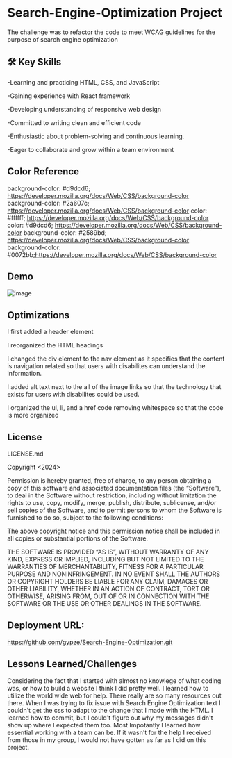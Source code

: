 
# Search-Engine-Optimization Project

The challenge was to refactor the code to meet WCAG guidelines for the purpose of search engine optimization



## 🛠 Key Skills


-Learning and practicing HTML, CSS, and JavaScript

-Gaining experience with React framework

-Developing understanding of responsive web design

-Committed to writing clean and efficient code

-Enthusiastic about problem-solving and continuous learning.

-Eager to collaborate and grow within a team environment



## Color Reference



background-color: #d9dcd6; https://developer.mozilla.org/docs/Web/CSS/background-color
background-color: #2a607c; https://developer.mozilla.org/docs/Web/CSS/background-color
color: #ffffff; https://developer.mozilla.org/docs/Web/CSS/background-color color: #d9dcd6; https://developer.mozilla.org/docs/Web/CSS/background-color background-color: #2589bd; https://developer.mozilla.org/docs/Web/CSS/background-color background-color: #0072bb;https://developer.mozilla.org/docs/Web/CSS/background-color


## Demo

![image](https://github.com/gypze/Search-Engine-Optimization/assets/129911891/7a4418df-36c0-4fcc-935c-551a1d59ffe6)



## Optimizations

I first added a header element

I reorganized the HTML headings

I changed the div element to the nav element as it specifies that the content is navigation related so that users with disabilites can understand the information.

I added alt text next to the all of the image links so that the technology that exists for users with disabilites could be used.

I organized the ul, li, and a href code removing whitespace so that the code is more organized



## License

LICENSE.md

Copyright <2024> <Kimberly Nelson>

Permission is hereby granted, free of charge, to any person obtaining a copy of this software and associated documentation files (the “Software”), to deal in the Software without restriction, including without limitation the rights to use, copy, modify, merge, publish, distribute, sublicense, and/or sell copies of the Software, and to permit persons to whom the Software is furnished to do so, subject to the following conditions:

The above copyright notice and this permission notice shall be included in all copies or substantial portions of the Software.

THE SOFTWARE IS PROVIDED “AS IS”, WITHOUT WARRANTY OF ANY KIND, EXPRESS OR IMPLIED, INCLUDING BUT NOT LIMITED TO THE WARRANTIES OF MERCHANTABILITY, FITNESS FOR A PARTICULAR PURPOSE AND NONINFRINGEMENT. IN NO EVENT SHALL THE AUTHORS OR COPYRIGHT HOLDERS BE LIABLE FOR ANY CLAIM, DAMAGES OR OTHER LIABILITY, WHETHER IN AN ACTION OF CONTRACT, TORT OR OTHERWISE, ARISING FROM, OUT OF OR IN CONNECTION WITH THE SOFTWARE OR THE USE OR OTHER DEALINGS IN THE SOFTWARE.

## Deployment URL:

https://github.com/gypze/Search-Engine-Optimization.git

## Lessons Learned/Challenges


Considering the fact that I started with almost no knowlege of what coding was, or how to build a website I think I did pretty well.
I learned how to utilize the world wide web for help. There really are so many resources out there.
When I was trying to fix issue with Search Engine Optimization text I couldn't get the css to adapt to the change that I made with the HTML.
I learned how to commit, but I could't figure out why my messages didn't show up where I expected them too.
Most Impotantly I learned how essential working with a team can be. If it wasn't for the help I received from those in my group, I would not have gotten as far as I did on this project. 
